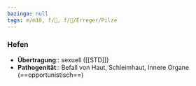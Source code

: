 ```yaml
---
bazinga: null
tags: m/m18, f/🦠, f/🦠/Erreger/Pilze
---
```

### Hefen
- **Übertragung**:: sexuell ([[STD]])
- **Pathogenität**:: Befall von Haut, Schleimhaut, Innere Organe (==opportunistisch==)